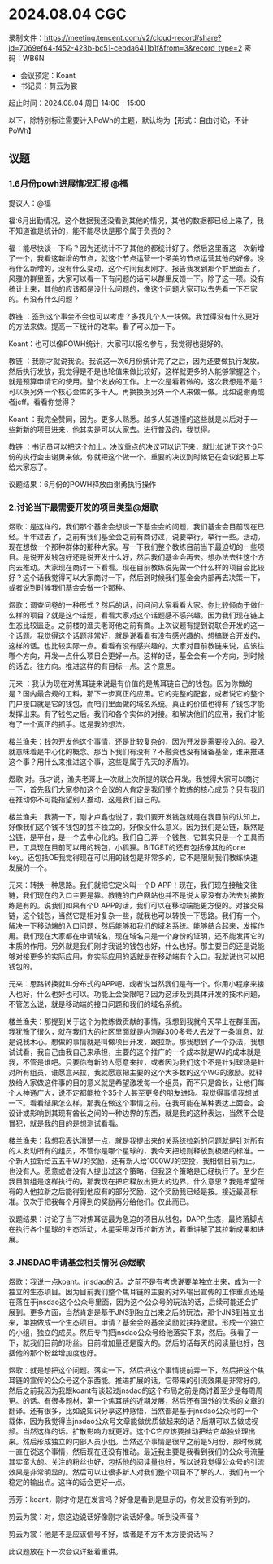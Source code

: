 # 2024.08.04 CGC

录制文件：https://meeting.tencent.com/v2/cloud-record/share?id=7069ef64-f452-423b-bc51-cebda6411b1f&from=3&record_type=2
密码：WB6N

- 会议预定：Koant
- 书记员：剪云为裳

起止时间：2024.08.04 周日 14:00 - 15:00

以下，除特别标注需要计入PoWh的主题，默认均为【形式：自由讨论，不计PoWh】

## 议题

### 1.6月份powh进展情况汇报 @福

提议人：@福

福:6月出勤情况，这个数据我还没看到其他的情况，其他的数据都已经上来了，我不知道谁是统计的，能不能尽快是那个属于负责的？

福：能尽快谈一下吗？因为还统计不了其他的都统计好了。然后这里面这一次新增了一个，我看这新增的节点，就这个节点运营一个圣美的节点运营其他的好像。没有什么新增的，没有什么变动，这个时间我发刚才。报告我发到那个群里面去了，风雅的群里面，大家可以看一下有问题的话可以群里反馈一下。除了这一项。没有统计上来，其他的应该都是没什么问题的，像这个问题大家可以去先看一下石家的。有没有什么问题？

教链 ：签到这个事会不会也可以考虑？多找几个人一块做。我觉得没有什么更好的方法来做。提高一下统计的效率。看了可以加一下。

Koant：也可以像POWH统计，大家可以报名参与，我觉得也挺好的。

教链 ：我刚才就说我说。我说这一次6月份统计完了之后，因为还要做执行发放。然后执行发放，我觉得是不是也轮值来做比较好，这样就更多的人能够掌握这个。就是预算申请它的使用。整个发放的工作。上一次是看着做的，这次我想是不是？可以换另外一个核心金库的多千人。再换换换另外一个人来做一做。比如说谢勇或者jeff。看看你觉得？

Koant ：我完全赞同，因为。更多人熟悉。越多人知道懂的这些就是以后对于一些新新的项目进来，他其实是可以大家去。进行普及的，我觉得。

教链 ：书记员可以把这个加上。决议重点的决议可以记下来，就比如说下这个6月份的执行会由谢勇来做，你就把这个做一个。重要的决议到时候记在会议纪要上写给大家忘了。


议题结果：6月份的POWH释放由谢勇执行操作 


### 2.讨论当下最需要开发的项目类型@煜歌

煜歌：是这样的，我们那个基金会想谈一下基金会的问题，我们基金会目前现在已经。半年过去了，之前有我们基金会之前有商讨过，说要举行。举行一些。活动。现在想做一个那种群体的那种大家。写一下我们整个教练目前当下最迫切的一些项目。是说开发钱包好还是说开发什么好，然后我们基金会再去。想办法去往这个方向去推动。大家现在商讨一下看看。现在目前教练说先做一个什么样的项目会比较好？这个话我觉得可以大家商讨一下，然后到时候我们基金会内部再去决策一下，或者说到时候我们基金会做一个那种。

煜歌：调查问卷的一种形式？然后的话，问问问大家看看大家。你比较倾向于做什么样的项目？就是这个话题，看看大家对这个话题感不感兴趣。因为我们现在链上生态比较匮乏。之前楼的渔夫老哥他之前有商。上次议题有提到说联合开发的这一个话题。我觉得这个话题非常好，就是说看看有没有感兴趣的。想搞联合开发的，这样的话。也比较实际一点。看看有没有感兴趣的。大家对目前教链来说，应该往哪个方向，开发一点什么项目会更好一点。这样的话，基金会有一个方向，到时候的话去。往方向。推进这样的有目标一点。这个意思。

元来 ：我认为现在对焦耳链来说最有价值的是焦耳链自己的钱包。因为你做的是？国内最合规的工料，那下一步真正的应用。它的完整的配套，或者说它的整个门户接口就是它的钱包，而咱们里面做的域名系统。真正的价值也得有了钱包才能发挥出来。有了钱包之后。我们和各个实体的对接。和解决他们的应用，我们才能有了一个真正的抓手。这是我的想法。

楼兰渔夫：钱包开发他这个事情，还是比较复杂的，因为开发是需要投入的。投入就意味着是中心化的概念。那当下我们有没有？不融资也没有储备基金，谁来推进这个事？用什么来推进这个事，这些是属于先天的矛盾的。

煜歌 对。我才说，渔夫老哥上一次就上次所提的联合开发。我觉得大家可以商讨一下，首先我们大家参加这个会议的人肯定是我们整个教练的核心成员？只有我们在推动你不可能指望别人推动，这是我们自己的。

楼兰渔夫：我猜一下，刚才卢鑫也说了，我们要开发钱包就是在我目前的认知上，好像我们这个钱不钱包的独不独立的。好像没什么意义。因为我们是公链，既然是公链，是平台，是一个去中心化的。我们自己弄一个钱包，它其实只是一个工具而已，工具现在目前可以用的钱包，小狐狸。BITGET的还有包括像其他的one key。还包括OE我觉得现在可以用的钱包是非常多的，它不是限制我们教练快速发展的一个。

元来：转换一种思路。我们就把它定义叫一个D APP！现在，我们现在接触交往链，我们现在的入口主要是靠。教链的门户网站也并不是说大家没有办法去对接教练是有的。说我们如果有个D APP的话，我们可以在移动端能更方便的。对接交易链，这个钱包，当然它是相对复杂一些，就我也可以转换一下思路。我们有一个。解决一下移动端的入口问题，然后能够和我们的域名系统。能够结合起来，发挥作用。我们现在大家都在申请域名，现在域名只是一个身份的证明，还不能发挥它的本质的作用。另外就是我们刚才我说的钱包也好，什么也好。那主要目的还是说能够对接更多的实际应用，你实际应用的话就是在移动端有个入口。我就说也可以把钱包的。

元来：思路转换就叫分布式的APP吧，或者说当然我们是有一个。你用小程序来接入也好，什么也好也可以。功能上会受限吧？因为这涉及到具体开发的技术问题，不管怎么说，就是移动端的接口问题和我们的域名系统。

楼兰渔夫：那提到关于这个为教练做贡献的事情，我想到我就今天早上在群里面，我犹豫了很久，就在我们大的社区里面就是内测群300多号人去发了一条消息，就是说我木心。想做的事情就是叫做项目开发，跟拉新。那我想到了一个办法，我想试试看，我自己由我自己来承担，主要的这个推广的一个成本就是WJ的成本就是我，不管是谁吧。只要你有新的人愿意来拉，或者因为我们这个不是针对球场是针对所有组员，谁愿意来拉，我就愿意把主要的这个大多数的这个WG的激励。就释放给人家做这件事的目的意义就是希望激发每一个组员，而不只是酋长，让他们每个人神通广大，说不定都能拉个35个人甚至更多的朋友进场。我觉得事情我想试一下。看看结果怎么样，那我在做这个事情之前，在我可能在某种表达上面会。会设计或影响到其现有酋长之间的一种边界的东西，就是我的这种表达，当然不会是冒犯，就是我的目的是想测试看看。

楼兰渔夫：我想我表达清楚一点，就是我提出来的关系统拉新的问题就是针对所有的人发动所有的组员，不管你是哪个星球的，我今天把规则释放到极限的标准。一个新人拉新给五五千WJ的奖励，还有新人给1000WJ的空投，我相信目前为止。也没有人。愿意或者没有人提出过这个策略，但我这个策略是已经执行了。至少在我目前组是这样执行的，那我现在把它释放出更大的边界，什么意思？我是希望所有的人他拉新之后能得到他应有的部分奖励，这个奖励我已经是按。接近最高标准。仅次于把我每个月得到的奖励再分给他们。仅此而已。

议题结果：讨论了当下对焦耳链最为急迫的项目从钱包，DAPP,生态，最终落脚点在执行各个星球的生态活动，木星采用发币拉新方法，着重讲解了其拉新成果和进展。

### 3.JNSDAO申请基金相关情况 @煜歌

煜歌：我说一点koant。jnsdao的话。之前不是有考虑说要单独立出来，成为一个独立的生态项目。因为目前我们整个焦耳链的主要的对外输出宣传的工作重点还是在落在于jnsdao这个公众号里面，因为这个公众号的玩法的话，后续可能还会扩展到。更多方面，当然肯定是基于JNS到独立出来之后的玩法，那个JNS到独立出来，单独做成一个生态项目。申请？基金会的基金奖励就扶持激励。形成一个独立的小组，独立的成员。然后专门把jnsdao公众号给他落实下来，然后。我看了一下，就我们目前的粉丝。目前增加量还是蛮大的。然后的话每天的阅读量也好，包括他的那个粉丝增加度也好。

煜歌：就是想把这个问题。落实一下，然后把这个事情提前弄一下，然后把这个焦耳链的宣传的公众号这个东西能。推进扩展的话，它带来的引流效果是非常好的。然后之前我因为我跟koant有谈起过jnsdao的这个布局之前是商讨着至少是每周周更。的话。有很多题材，第一个焦耳链的近期发展，然后还有国外的优秀的文章的翻译。还有很多，比如说知识分享这种感悟，当然都是基于jnsdao公众号的一个载体，因为我觉得当jnsdao公众号文章能做优质做起来的话？后期可以去做成视频。当然这样的话。扩散影响力就更好。这个C它应该要推动把给它单独处理出来。然后形成独立的内部人员小组。当然这个事情是很早之前是5月份，那时候就一直在说这个事情，然后现在还没有推动。最近我主要是我看到我们的公众号流量其实蛮大的。关注的粉丝也好，包括他的阅读量也好，所以说我觉得公众号的引流效果是非常明显的。然后可以让很多新人对我们整个项目不了解的人，我们有一个稳定的输出点。这样的话会更好一点。

芳芳：koant，刚才你是在发言吗？好像是看到是显示的，你发言没有听到的。

剪云为裳：对，您这边说话好像刚才说话好像。听到没声音？

剪云为裳：他是不是应该信号不好，或者是不方不太方便说话吗？


此议题放在下一次会议详细着重讲。



